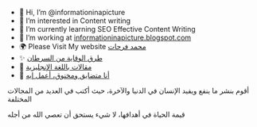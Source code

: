 - 👋 Hi, I’m @informationinapicture
- 👀 I’m interested in Content writing
- 🌱 I’m currently learning SEO Effective Content Writing
- 💞️ I’m working at <a href="https://informationinapicture.blogspot.com/" title="موقع معلومة في صورة">informationinapicture.blogspot.com</a>
- 🌍 Please Visit My website <a href="https://informationinapicture.blogspot.com/" title="mohaamed farahat">محمد فرحات</a>
- ✨ <a href="https://informationinapicture.blogspot.com/2022/02/Cancer-prevention.html" title="Cancer prevention">طرق الوقاية من السرطان</a>
- 🚀 <a href="https://informationinapicture.blogspot.com/search/label/English%20articles" title="English articles">مقالات باللغة الإنجليزية</a>
- 🙌 <a href="https://informationinapicture.blogspot.com/2022/02/Im-upset-and-suffocated.html" title="Im upset and suffocated">أنا متضايق ومخنوق، أعمل إيه</a>

<p>أقوم بنشر ما ينفع ويفيد الإنسان في الدنيا والآخرة، حيث أكتب في العديد من المجالات المختلفة</p>
<p>قيمة الحياة في أهدافها، لا شيء يستحق أن تعصي الله من أجله</p>

<!---
mohamedfaraha/mohamedfaraha is a ✨ special ✨ repository because its `README.md` (this file) appears on your GitHub profile.
You can click the Preview link to take a look at your changes.
--->
